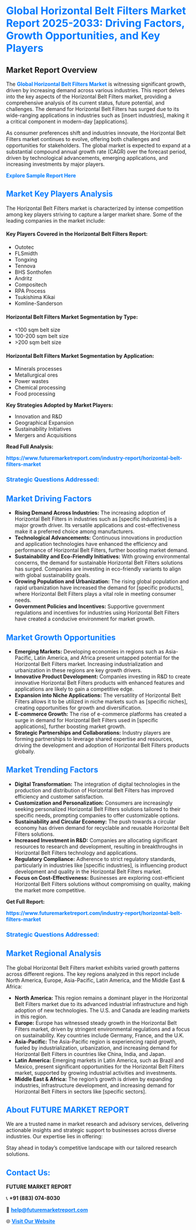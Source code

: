 <h1 style="color: #007BFF;">Global Horizontal Belt Filters Market Report 2025-2033: Driving Factors, Growth Opportunities, and Key Players</h1>

<section id="overview">
<h2>Market Report Overview</h2>
<p>The <a href="https://www.futuremarketreport.com/industry-report/horizontal-belt-filters-market" style="color: #007BFF; text-decoration: none;"><strong>Global Horizontal Belt Filters Market</strong></a> is witnessing significant growth, driven by increasing demand across various industries. This report delves into the key aspects of the Horizontal Belt Filters market, providing a comprehensive analysis of its current status, future potential, and challenges. The demand for Horizontal Belt Filters has surged due to its wide-ranging applications in industries such as [insert industries], making it a critical component in modern-day [applications].</p>
<p>As consumer preferences shift and industries innovate, the Horizontal Belt Filters market continues to evolve, offering both challenges and opportunities for stakeholders. The global market is expected to expand at a substantial compound annual growth rate (CAGR) over the forecast period, driven by technological advancements, emerging applications, and increasing investments by major players.</p>
</section>

<section id="overview">
<p><a href="https://www.futuremarketreport.com/request-sample/reportId=60703" style="color: #007BFF; text-decoration: none;"><strong>Explore Sample Report Here</strong></a></p>
</section>

<section id="key-players">
<h2 style="color: #007BFF;">Market Key Players Analysis</h2>
<p>The Horizontal Belt Filters market is characterized by intense competition among key players striving to capture a larger market share. Some of the leading companies in the market include:</p>
<h4>Key Players Covered in the Horizontal Belt Filters Report:</h4>
<ul><li>Outotec</li><li>FLSmidth</li><li>Tongxing</li><li>Tennova</li><li>BHS Sonthofen</li><li>Andritz</li><li>Compositech</li><li>RPA Process</li><li>Tsukishima Kikai</li><li>Komline-Sanderson</li></ul>
<h4>Horizontal Belt Filters Market Segmentation by Type:</h4>
<ul><li>&lt;100 sqm belt size</li><li>100-200 sqm belt size</li><li>&gt;200 sqm belt size</li></ul>

<h4>Horizontal Belt Filters Market Segmentation by Application:</h4>
<ul><li>Minerals processes</li><li>Metallurgical ores</li><li>Power wastes</li><li>Chemical processing</li><li>Food processing</li></ul>
<p><strong>Key Strategies Adopted by Market Players:</strong></p>
<ul>
<li>Innovation and R&D</li>
<li>Geographical Expansion</li>
<li>Sustainability Initiatives</li>
<li>Mergers and Acquisitions</li>
</ul>
</section>

<section>
<p><strong>Read Full Analysis: </strong></p><a href="https://www.futuremarketreport.com/industry-report/horizontal-belt-filters-market" style="color: #007BFF; text-decoration: none;"><strong>https://www.futuremarketreport.com/industry-report/horizontal-belt-filters-market</strong></a>
<h3 style="color: #007BFF;">Strategic Questions Addressed:</h3>
</section>

<section id="driving-factors">
<h2 style="color: #007BFF;">Market Driving Factors</h2>
<ul>
<li><strong>Rising Demand Across Industries:</strong> The increasing adoption of Horizontal Belt Filters in industries such as [specific industries] is a major growth driver. Its versatile applications and cost-effectiveness make it a preferred choice among manufacturers.</li>
<li><strong>Technological Advancements:</strong> Continuous innovations in production and application technologies have enhanced the efficiency and performance of Horizontal Belt Filters, further boosting market demand.</li>
<li><strong>Sustainability and Eco-Friendly Initiatives:</strong> With growing environmental concerns, the demand for sustainable Horizontal Belt Filters solutions has surged. Companies are investing in eco-friendly variants to align with global sustainability goals.</li>
<li><strong>Growing Population and Urbanization:</strong> The rising global population and rapid urbanization have increased the demand for [specific products], where Horizontal Belt Filters plays a vital role in meeting consumer needs.</li>
<li><strong>Government Policies and Incentives:</strong> Supportive government regulations and incentives for industries using Horizontal Belt Filters have created a conducive environment for market growth.</li>
</ul>
</section>

<section id="growth-opportunities">
<h2 style="color: #007BFF;">Market Growth Opportunities</h2>
<ul>
<li><strong>Emerging Markets:</strong> Developing economies in regions such as Asia-Pacific, Latin America, and Africa present untapped potential for the Horizontal Belt Filters market. Increasing industrialization and urbanization in these regions are key growth drivers.</li>
<li><strong>Innovative Product Development:</strong> Companies investing in R&D to create innovative Horizontal Belt Filters products with enhanced features and applications are likely to gain a competitive edge.</li>
<li><strong>Expansion into Niche Applications:</strong> The versatility of Horizontal Belt Filters allows it to be utilized in niche markets such as [specific niches], creating opportunities for growth and diversification.</li>
<li><strong>E-commerce Growth:</strong> The rise of e-commerce platforms has created a surge in demand for Horizontal Belt Filters used in [specific applications], further boosting market growth.</li>
<li><strong>Strategic Partnerships and Collaborations:</strong> Industry players are forming partnerships to leverage shared expertise and resources, driving the development and adoption of Horizontal Belt Filters products globally.</li>
</ul>
</section>

<section id="trending-factors">
<h2 style="color: #007BFF;">Market Trending Factors</h2>
<ul>
<li><strong>Digital Transformation:</strong> The integration of digital technologies in the production and distribution of Horizontal Belt Filters has improved efficiency and customer satisfaction.</li>
<li><strong>Customization and Personalization:</strong> Consumers are increasingly seeking personalized Horizontal Belt Filters solutions tailored to their specific needs, prompting companies to offer customizable options.</li>
<li><strong>Sustainability and Circular Economy:</strong> The push towards a circular economy has driven demand for recyclable and reusable Horizontal Belt Filters solutions.</li>
<li><strong>Increased Investment in R&D:</strong> Companies are allocating significant resources to research and development, resulting in breakthroughs in Horizontal Belt Filters technology and applications.</li>
<li><strong>Regulatory Compliance:</strong> Adherence to strict regulatory standards, particularly in industries like [specific industries], is influencing product development and quality in the Horizontal Belt Filters market.</li>
<li><strong>Focus on Cost-Effectiveness:</strong> Businesses are exploring cost-efficient Horizontal Belt Filters solutions without compromising on quality, making the market more competitive.</li>
</ul>
</section>

<section>
<p><strong>Get Full Report: </strong></p><a href="https://www.futuremarketreport.com/industry-report/horizontal-belt-filters-market" style="color: #007BFF; text-decoration: none;"><strong>https://www.futuremarketreport.com/industry-report/horizontal-belt-filters-market</strong></a>
<h3 style="color: #007BFF;">Strategic Questions Addressed:</h3>
</section>


<section id="regional-analysis">
<h2 style="color: #007BFF;">Market Regional Analysis</h2>
<p>The global Horizontal Belt Filters market exhibits varied growth patterns across different regions. The key regions analyzed in this report include North America, Europe, Asia-Pacific, Latin America, and the Middle East & Africa:</p>
<ul>
<li><strong>North America:</strong> This region remains a dominant player in the Horizontal Belt Filters market due to its advanced industrial infrastructure and high adoption of new technologies. The U.S. and Canada are leading markets in this region.</li>
<li><strong>Europe:</strong> Europe has witnessed steady growth in the Horizontal Belt Filters market, driven by stringent environmental regulations and a focus on sustainability. Key countries include Germany, France, and the U.K.</li>
<li><strong>Asia-Pacific:</strong> The Asia-Pacific region is experiencing rapid growth, fueled by industrialization, urbanization, and increasing demand for Horizontal Belt Filters in countries like China, India, and Japan.</li>
<li><strong>Latin America:</strong> Emerging markets in Latin America, such as Brazil and Mexico, present significant opportunities for the Horizontal Belt Filters market, supported by growing industrial activities and investments.</li>
<li><strong>Middle East & Africa:</strong> The region’s growth is driven by expanding industries, infrastructure development, and increasing demand for Horizontal Belt Filters in sectors like [specific sectors].</li>
</ul>
</section>

<footer>
<h2 style="color: #007BFF;">About FUTURE MARKET REPORT</h2>
<p>We are a trusted name in market research and advisory services, delivering actionable insights and strategic support to businesses across diverse industries. Our expertise lies in offering:</p>

<p>Stay ahead in today’s competitive landscape with our tailored research solutions.</p>

<h2 style="color: #007BFF;">Contact Us:</h2>
<p><strong>FUTURE MARKET REPORT</strong></p>
<p>📞 <strong>+91 (883) 074-8030</strong></p>
<p>📧 <strong><a href="mailto:help@futuremarketreport.com" style="color: #007BFF;">help@futuremarketreport.com</a></strong></p>
<p>🌐 <strong><a href="https://www.futuremarketreport.com/" style="color: #007BFF;">Visit Our Website</a></strong></p>
</footer>